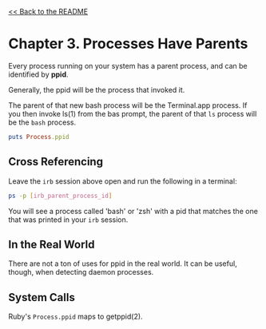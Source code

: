 [&lt;&lt; Back to the README](README.md)

# Chapter 3. Processes Have Parents

Every process running on your system has a parent process, and can be identified
by **ppid**.

Generally, the ppid will be the process that invoked it.

The parent of that new bash process will be the Terminal.app process. If you
then invoke ls(1) from the bas prompt, the parent of that `ls` process will be
the `bash` process.

```ruby
puts Process.ppid
```

## Cross Referencing

Leave the `irb` session above open and run the following in a terminal:

```sh
ps -p [irb_parent_process_id]
```

You will see a process called 'bash' or 'zsh' with a pid that matches the one
that was printed in your `irb` session.

## In the Real World

There are not a ton of uses for ppid in the real world. It can be useful, though,
when detecting daemon processes.

## System Calls

Ruby's `Process.ppid` maps to getppid(2).
